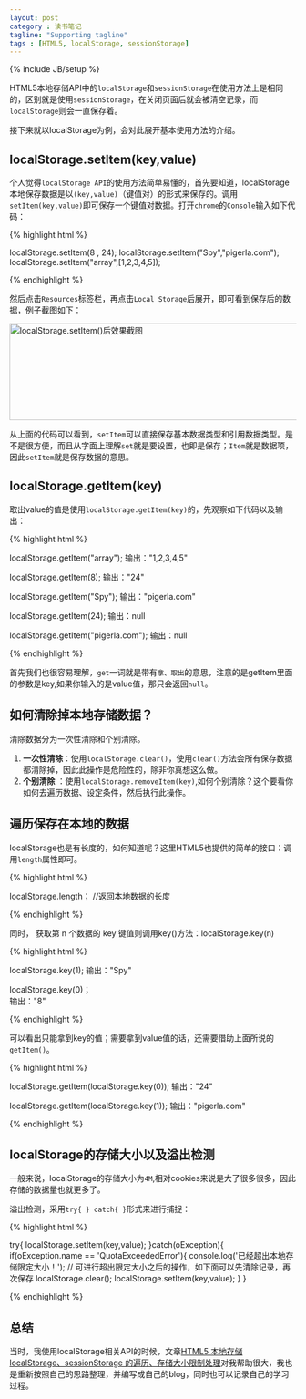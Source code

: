 ```yaml
---
layout: post
category : 读书笔记
tagline: "Supporting tagline"
tags : [HTML5, localStorage, sessionStorage]
---
```


{% include JB/setup %}

HTML5本地存储API中的`localStorage`和`sessionStorage`在使用方法上是相同的，区别就是使用`sessionStorage`，在关闭页面后就会被清空记录，而`localStorage`则会一直保存着。

接下来就以localStorage为例，会对此展开基本使用方法的介绍。

## localStorage.setItem(key,value) ##

个人觉得`localStorage API`的使用方法简单易懂的，首先要知道，localStorage本地保存数据是以`(key,value)`（键值对）的形式来保存的。调用`setItem(key,value)`即可保存一个键值对数据。打开`chrome`的`Console`输入如下代码：

<!--break-->

{% highlight html %} 
 
localStorage.setItem(8 , 24);
localStorage.setItem("Spy","pigerla.com");
localStorage.setItem("array",[1,2,3,4,5]);

{% endhighlight %}

然后点击`Resources`标签栏，再点击`Local Storage`后展开，即可看到保存后的数据，例子截图如下：

<img src="http://pigerla.com/assets/images/20130930/setItem.jpg" alt="localStorage.setItem()后效果截图" title="localStorage.setItem()后效果截图" width="527" height="170" />

从上面的代码可以看到，`setItem`可以直接保存基本数据类型和引用数据类型。是不是很方便，而且从字面上理解`set`就是要设置，也即是保存；`Item`就是数据项，因此`setItem`就是保存数据的意思。

## localStorage.getItem(key) ##

取出value的值是使用`localStorage.getItem(key)`的，先观察如下代码以及输出：

{% highlight html %}

localStorage.getItem("array");
输出："1,2,3,4,5"

localStorage.getItem(8);
输出："24"

localStorage.getItem("Spy");
输出："pigerla.com"

localStorage.getItem(24);
输出：null

localStorage.getItem("pigerla.com");
输出：null

{% endhighlight %}

首先我们也很容易理解，`get`一词就是带有`拿、取出`的意思，注意的是getItem里面的参数是key,如果你输入的是value值，那只会返回`null`。

## 如何清除掉本地存储数据？ ##

清除数据分为一次性清除和个别清除。

1. **一次性清除**：使用`localStorage.clear()`，使用`clear()`方法会所有保存数据都清除掉，因此此操作是危险性的，除非你真想这么做。
2. **个别清除** ：使用`localStorage.removeItem(key)`,如何个别清除？这个要看你如何去遍历数据、设定条件，然后执行此操作。

## 遍历保存在本地的数据 ##

localStorage也是有长度的，如何知道呢？这里HTML5也提供的简单的接口：调用`length`属性即可。

{% highlight html %}

localStorage.length；    //返回本地数据的长度

{% endhighlight %}

同时， 获取第 n 个数据的 key 键值则调用key()方法：localStorage.key(n)

{% highlight html %}

localStorage.key(1);
输出："Spy"

localStorage.key(0)；   
输出："8"

{% endhighlight %}

可以看出只能拿到key的值；需要拿到value值的话，还需要借助上面所说的`getItem()`。

{% highlight html %}

localStorage.getItem(localStorage.key(0));
输出："24"

localStorage.getItem(localStorage.key(1));
输出："pigerla.com"

{% endhighlight %}

## localStorage的存储大小以及溢出检测 ##

一般来说，localStorage的存储大小为`4M`,相对cookies来说是大了很多很多，因此存储的数据量也就更多了。

溢出检测，采用`try{ } catch{ }`形式来进行捕捉：

{% highlight html %}

try{
		localStorage.setItem(key,value);
}catch(oException){
	if(oException.name == 'QuotaExceededError'){
		console.log('已经超出本地存储限定大小！');
			// 可进行超出限定大小之后的操作，如下面可以先清除记录，再次保存
		localStorage.clear();
		localStorage.setItem(key,value);
	}
}

{% endhighlight %}

## 总结 ##

当时，我使用localStorage相关API的时候，文章[HTML5 本地存储 localStorage、sessionStorage 的遍历、存储大小限制处理](http://lzw.me/a/html5-localstorage.html "HTML5 本地存储 localStorage、sessionStorage 的遍历、存储大小限制处理")对我帮助很大，我也是重新按照自己的思路整理，并编写成自己的blog，同时也可以记录自己的学习过程。
